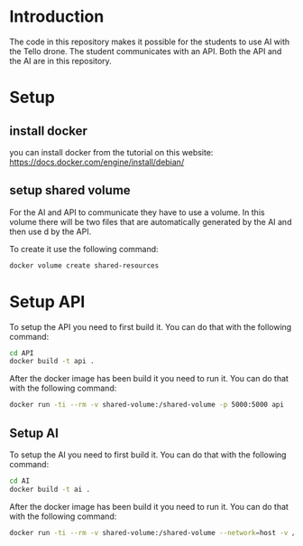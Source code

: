 # Introduction

The code in this repository makes it possible for the students to use AI with the Tello drone. The student communicates with an API. Both the API and the AI are in this repository.

# Setup 



## install docker

you can install docker from the tutorial on this website: https://docs.docker.com/engine/install/debian/



## setup shared volume

For the AI and API to communicate they have to use a volume. In this volume there will be two files that are automatically generated by the AI and then use d by the API.

To create it use the following command:

```bash
docker volume create shared-resources
```



# Setup API

To setup the API you need to first build it. You can do that with the following command:

```bash
cd API
docker build -t api .
```

After the docker image has been build it you need to run it. You can do that with the following command:

```bash
docker run -ti --rm -v shared-volume:/shared-volume -p 5000:5000 api
```



## Setup AI

To setup the AI you need to first build it. You can do that with the following command:

```bash
cd AI
docker build -t ai .
```

After the docker image has been build it you need to run it. You can do that with the following command:

```bash
docker run -ti --rm -v shared-volume:/shared-volume --network=host -v /run/dbus/:/run/dbus/ -p 11111:11111 ai
```


